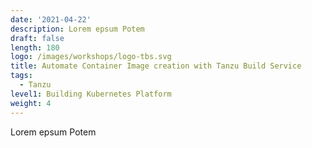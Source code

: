 ```yaml
---
date: '2021-04-22'
description: Lorem epsum Potem
draft: false
length: 180
logo: /images/workshops/logo-tbs.svg
title: Automate Container Image creation with Tanzu Build Service
tags:
  - Tanzu
level1: Building Kubernetes Platform
weight: 4
---
```


Lorem epsum Potem
